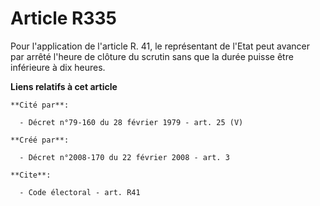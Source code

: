 # Article R335

Pour l'application de l'article R. 41, le représentant de l'Etat peut avancer par arrêté l'heure de clôture du scrutin sans
que la durée puisse être inférieure à dix heures.

**Liens relatifs à cet article**

	**Cité par**:

	  - Décret n°79-160 du 28 février 1979 - art. 25 (V)

	**Créé par**:

	  - Décret n°2008-170 du 22 février 2008 - art. 3

	**Cite**:

	  - Code électoral - art. R41
